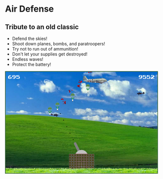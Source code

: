 # Air Defense

## Tribute to an old classic

-   Defend the skies!
-   Shoot down planes, bombs, and paratroopers!
-   Try not to run out of ammunition!
-   Don't let your supplies get destroyed!
-   Endless waves!
-   Protect the battery!

![Air Defense](air-defense.png)
